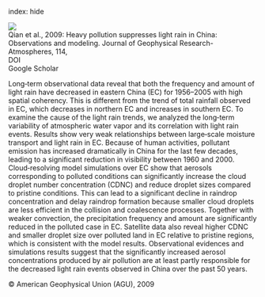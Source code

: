 index: hide

<div class="Citation">
    <div class="Citation-thumb CitationThumb-linked"  data-href="https://doi.org/10.1029/2008jd011575">
      <img src="https://static.claimspace.cloud/climate-study-static/refs/thumbs/2/Qian_et_al_2009-thumb.png" />
    </div>

  <div class="Citation-body">
    <div class="Citation-text">Qian et al., 2009: Heavy pollution suppresses light rain in China: Observations and modeling. <span class="Article-journal">Journal of Geophysical Research-Atmospheres, </span><span class="Article-volume">114, </span></div>
    <div class="Citation-links">
      <div class="CitationLink" data-href="https://doi.org/10.1029/2008jd011575">
        <div class="CitationLink-icon CitationLink-Doi"></div>
        <div class="CitationLink-text">DOI</div>
      </div>
      <div class="CitationLink" data-href="https://scholar.google.com/scholar?q=10.1029/2008jd011575">
        <div class="CitationLink-icon CitationLink-Scholar"></div>
        <div class="CitationLink-text">Google Scholar</div>
      </div>
    </div>
  </div>
</div>

Long‐term observational data reveal that both the frequency and amount of light rain have decreased in eastern China (EC) for 1956–2005 with high spatial coherency. This is different from the trend of total rainfall observed in EC, which decreases in northern EC and increases in southern EC. To examine the cause of the light rain trends, we analyzed the long‐term variability of atmospheric water vapor and its correlation with light rain events. Results show very weak relationships between large‐scale moisture transport and light rain in EC. Because of human activities, pollutant emission has increased dramatically in China for the last few decades, leading to a significant reduction in visibility between 1960 and 2000. Cloud‐resolving model simulations over EC show that aerosols corresponding to polluted conditions can significantly increase the cloud droplet number concentration (CDNC) and reduce droplet sizes compared to pristine conditions. This can lead to a significant decline in raindrop concentration and delay raindrop formation because smaller cloud droplets are less efficient in the collision and coalescence processes. Together with weaker convection, the precipitation frequency and amount are significantly reduced in the polluted case in EC. Satellite data also reveal higher CDNC and smaller droplet size over polluted land in EC relative to pristine regions, which is consistent with the model results. Observational evidences and simulations results suggest that the significantly increased aerosol concentrations produced by air pollution are at least partly responsible for the decreased light rain events observed in China over the past 50 years.

<div class="Citation-copy">
&copy; American Geophysical Union (AGU), 2009
</div>
